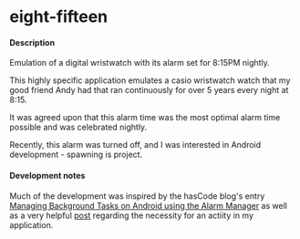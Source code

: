 eight-fifteen
=============

#### Description

Emulation of a digital wristwatch with its alarm set for 8:15PM nightly.

This highly specific application emulates a casio wristwatch watch that my good friend Andy had that ran continuously for over 5 years every night at 8:15. 

It was agreed upon that this alarm time was the most optimal alarm time possible and was celebrated nightly.

Recently, this alarm was turned off, and I was interested in Android development - spawning is project.

#### Development notes

Much of the development was inspired by the hasCode blog's entry [Managing Background Tasks on Android using the Alarm Manager](http://www.hascode.com/2011/11/managing-background-tasks-on-android-using-the-alarm-manager/) as well as a very helpful [post](http://commonsware.com/blog/2011/07/05/boot-completed-regression.html) regarding the necessity for an actiity in my application.
